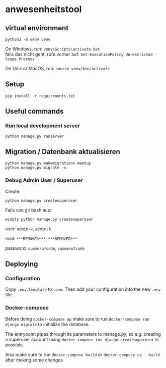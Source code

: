 # anwesenheitstool

## virtual environment
`python3 -m venv venv`

On Windows, run:
`venv\Scripts\activate.bat`\
falls das nicht geht, rufe vorher auf:
`Set-ExecutionPolicy Unrestricted -Scope Process`

On Unix or MacOS, run:
`source venv/bin/activate`

## Setup
`pip install -r requirements.txt`

## Useful commands

### Run local development server

```
python manage.py runserver
```

## Migration / Datenbank aktualisieren

```
python manage.py makemigrations meetup
python manage.py migrate -n 
```

### Debug Admin User / Superuser

Create: 
```
python manage.py createsuperuser
```
Falls von git bash aus:
```
winpty python manage.py createsuperuser
```

user: `admin-v`, `admin-k`

mail: `***REMOVED***`, `***REMOVED***`

password: `summerofcode`, `summerofcode`

## Deploying

### Configuration
Copy `.env.template` to `.env`. Then add your configuration into the new `.env` file.

### Docker-compose
Before doing `docker-compose up` make sure to run `docker-compose run django migrate` to initialize the database. 

The entrypoint pipes through its parameters to manage.py, so e.g. creating a superuser account using `docker-compose run django createsuperuser` is possible.

Also make sure to run `docker-compose build` or `docker-compose up --build` after making some changes